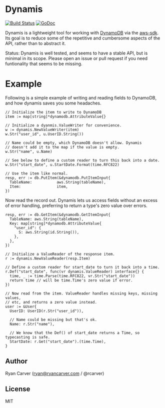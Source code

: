 # Dynamis

[![Build Status](https://travis-ci.org/rcarver/dynamis.svg?branch=master)](https://travis-ci.org/rcarver/dynamis)
[![GoDoc](https://godoc.org/github.com/rcarver/dynamis?status.svg)](https://godoc.org/github.com/rcarver/dynamis)

Dynamis is a lightweight tool for working with
[DynamoDB](https://aws.amazon.com/dynamodb/) via the
[aws-sdk](https://github.com/aws/aws-sdk-go). Its goal is to reduce some of the
repetitive and cumbersome aspects of the API, rather than to abstract it.

Status: Dynamis is well tested, and seems to have a stable API, but is minimal
in its scope. Please open an issue or pull request if you need funtionality
that seems to be missing.

# Example

Following is a simple example of writing and reading fields to DynamoDB, and
how dynamis saves you some headaches.

```golang
// Initialize the item to write to DynamoDB
item := map[string]*dynamodb.AttributeValue{}

// Initialize a dyanmis.ValueWriter for convenience.
w := dynamis.NewValueWriter(item)
w.Str("user_id", u.UserID.String())

// Name could be empty, which DynamoDB doesn't allow. Dynamis
// doesn't add it to the map if the value is empty.
w.Str("name", u.Name)

// See below to define a custom reader to turn this back into a date.
w.Str("start_date", u.StartDate.Format(time.RFC822)

// Use the item like normal.
resp, err := db.PutItem(&dynamodb.PutItemInput{
  TableName:           aws.String(tableName),
  Item:                item,
})
```

Now read the record out. Dynamis lets us access fields without an excess of
error handling, preferring to return a type's zero value over errors.

```golang
resp, err := db.GetItem(&dynamodb.GetItemInput{
  TableName: aws.String(tableName),
  Key: map[string]*dynamodb.AttributeValue{
    "user_id": {
      S: aws.String(id.String()),
    },
  },
})

// Initialize a ValueReader of the response item.
r := dynamis.NewValueReader(resp.Item)

// Define a custom reader for start_date to turn it back into a time.
r.Def("start_date", func(vr dynamis.ValueReader) interface{} {
  time, _ := time.Parse(time.RFC822, vr.Str("start_date"))
  return time // will be time.Time's zero value if error.
})

// Now read from the item. ValueReader handles missing keys, missing values, 
// etc, and returns a zero value instead.
user := &User{
  UserID: UserID(r.Str("user_id")),

  // Name could be missing but that's ok.
  Name: r.Str("name"),

  // We know that the Def() of start_date returns a Time, so typecasting is safe.
  StartDate: r.Get("start_date").(time.Time),
}
```


## Author

Ryan Carver (ryan@ryancarver.com / @rcarver)

## License

MIT
